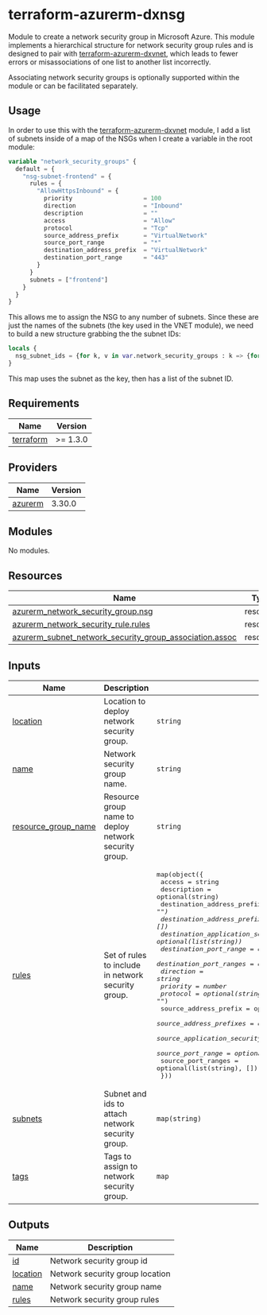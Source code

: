 # terraform-azurerm-dxnsg

Module to create a network security group in Microsoft Azure.
This module implements a hierarchical structure for network security group rules and is designed to pair with [terraform-azurerm-dxvnet](https://github.com/dustindortch/terraform-azurerm-dxvnet), which leads to fewer errors or misassociations of one list to another list incorrectly.

Associating network security groups is optionally supported within the module or can be facilitated separately.

## Usage

In order to use this with the [terraform-azurerm-dxvnet](https://github.com/dustindortch/terraform-azurerm-dxvnet) module, I add a list of subnets inside of a map of the NSGs when I create a variable in the root module:

```terraform
variable "network_security_groups" {
  default = {
    "nsg-subnet-frontend" = {
      rules = {
        "AllowHttpsInbound" = {
          priority                    = 100
          direction                   = "Inbound"
          description                 = ""
          access                      = "Allow"
          protocol                    = "Tcp"
          source_address_prefix       = "VirtualNetwork"
          source_port_range           = "*"
          destination_address_prefix  = "VirtualNetwork"
          destination_port_range      = "443"
        }
      }
      subnets = ["frontend"]
    }
  }
}
```

This allows me to assign the NSG to any number of subnets.  Since these are just the names of the subnets (the key used in the VNET module), we need to build a new structure grabbing the the subnet IDs:

```terraform
locals {
  nsg_subnet_ids = {for k, v in var.network_security_groups : k => {for kk, vv in module.vnet.subnets : kk => vv.id if contains(v.subnets, kk)}}
}
```

This map uses the subnet as the key, then has a list of the subnet ID.

<!-- BEGIN_TF_DOCS -->
## Requirements

| Name | Version |
|------|---------|
| <a name="requirement_terraform"></a> [terraform](#requirement\_terraform) | >= 1.3.0 |

## Providers

| Name | Version |
|------|---------|
| <a name="provider_azurerm"></a> [azurerm](#provider\_azurerm) | 3.30.0 |

## Modules

No modules.

## Resources

| Name | Type |
|------|------|
| [azurerm_network_security_group.nsg](https://registry.terraform.io/providers/hashicorp/azurerm/latest/docs/resources/network_security_group) | resource |
| [azurerm_network_security_rule.rules](https://registry.terraform.io/providers/hashicorp/azurerm/latest/docs/resources/network_security_rule) | resource |
| [azurerm_subnet_network_security_group_association.assoc](https://registry.terraform.io/providers/hashicorp/azurerm/latest/docs/resources/subnet_network_security_group_association) | resource |

## Inputs

| Name | Description | Type | Default | Required |
|------|-------------|------|---------|:--------:|
| <a name="input_location"></a> [location](#input\_location) | Location to deploy network security group. | `string` | n/a | yes |
| <a name="input_name"></a> [name](#input\_name) | Network security group name. | `string` | n/a | yes |
| <a name="input_resource_group_name"></a> [resource\_group\_name](#input\_resource\_group\_name) | Resource group name to deploy network security group. | `string` | n/a | yes |
| <a name="input_rules"></a> [rules](#input\_rules) | Set of rules to include in network security group. | <pre>map(object({<br>    access                                     = string<br>    description                                = optional(string)<br>    destination_address_prefix                 = optional(string, "*")<br>    destination_address_prefixes               = optional(list(string), [])<br>    destination_application_security_group_ids = optional(list(string))<br>    destination_port_range                     = optional(string)<br>    destination_port_ranges                    = optional(list(string), [])<br>    direction                                  = string<br>    priority                                   = number<br>    protocol                                   = optional(string, "*")<br>    source_address_prefix                      = optional(string, "*")<br>    source_address_prefixes                    = optional(list(string), [])<br>    source_application_security_group_ids      = optional(list(string))<br>    source_port_range                          = optional(string, "*")<br>    source_port_ranges                         = optional(list(string), [])<br>  }))</pre> | `{}` | no |
| <a name="input_subnets"></a> [subnets](#input\_subnets) | Subnet and ids to attach network security group. | `map(string)` | `{}` | no |
| <a name="input_tags"></a> [tags](#input\_tags) | Tags to assign to network security group. | `map` | <pre>{<br>  "CreatedBy": "Terraform",<br>  "Module": "terraform-azurerm-dxnsg"<br>}</pre> | no |

## Outputs

| Name | Description |
|------|-------------|
| <a name="output_id"></a> [id](#output\_id) | Network security group id |
| <a name="output_location"></a> [location](#output\_location) | Network security group location |
| <a name="output_name"></a> [name](#output\_name) | Network security group name |
| <a name="output_rules"></a> [rules](#output\_rules) | Network security group rules |
<!-- END_TF_DOCS -->